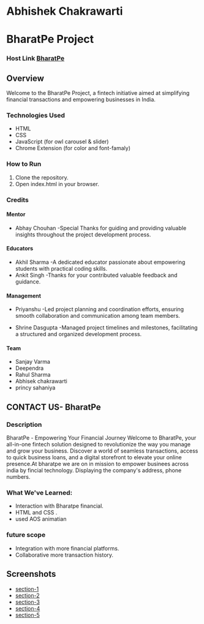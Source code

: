 # Abhishek Chakrawarti

# BharatPe Project

### Host Link  [BharatPe](https://sanjayvvarma.github.io/Bharat-Pe/) 

## Overview

Welcome to the BharatPe Project, a fintech initiative aimed at simplifying financial transactions and empowering businesses in India.

### Technologies Used
* HTML
* CSS
* JavaScript (for owl carousel & slider) 
* Chrome Extension (for color and font-famaly)

### How to Run
1. Clone the repository.
2. Open index.html in your browser.

### Credits
#### Mentor
* Abhay Chouhan -Special Thanks for guiding and providing valuable insights throughout the project development process.
#### Educators
* Akhil Sharma -A dedicated educator passionate about empowering students with practical coding skills.
* Ankit Singh -Thanks for your contributed valuable feedback and guidance.
#### Management
* Priyanshu -Led project planning and coordination efforts, ensuring smooth collaboration and communication among team members.

* Shrine Dasgupta -Managed project timelines and milestones, facilitating a structured and organized development process.

#### Team
* Sanjay Varma
* Deependra 
* Rahul Sharma
* Abhisek chakrawarti
* princy sahaniya

## CONTACT US- BharatPe

### Description
BharatPe - Empowering Your Financial Journey
Welcome to BharatPe, your all-in-one fintech solution designed to revolutionize the way you manage and grow your business. Discover a world of seamless transactions, access to quick business loans, and a digital storefront to elevate your online presence.At bharatpe we are on in mission to empower businees across india by fincial technology. Displaying the company's address, phone numbers.
### What We've Learned:
* Interaction with Bharatpe financial.
* HTML and CSS .
* used AOS animatian
### future scope
* Integration with more financial platforms.
* Collaborative more transaction history.



## Screenshots

* [section-1](./image/sc1.png)
* [section-2](./image/sc2.png)
* [section-3](./image/sc3.png)
* [section-4](./image/sc4.png)
* [section-5](./image/sc5.png)



    